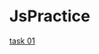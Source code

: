 # JsPractice

[task 01](https://maximiloi.github.io/jspractice/hw01.html "task 01: arr -> list link(map, forEach, reduce)")
